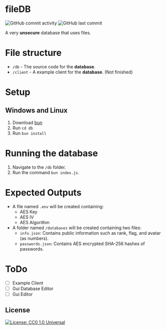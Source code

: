 # fileDB
![GitHub commit activity](https://img.shields.io/github/commit-activity/w/PlOszukiwaczDEV/fileDB)
![GitHub last commit](https://img.shields.io/github/last-commit/PlOszukiwaczDEV/fileDB)

A very **unsecure** database that uses files.

# File structure
- `/db` - The source code for the **database**.
- `/client` - A example client for the **database**. (Not finished)

# Setup
## Windows and Linux
1. Download [bun](https://bun.sh/)
2. Run `cd db`
3. Run `bun install`

# Running the database
1. Navigate to the `/db` folder.
2. Run the command `bun index.js`.

# Expected Outputs
- A file named `.env` will be created containing:
    - AES Key
    - AES IV
    - AES Algorithm
- A folder named `/databases` will be created containing two files:
    - `info.json`: Contains public information such as rank, flag, and avatar (as numbers).
    - `passwords.json`: Contains AES encrypted SHA-256 hashes of passwords.

# ToDo
- [ ] Example Client
- [ ] Gui Database Editor
- [ ] Gui Editor

## License

[![License: CC0 1.0 Universal](https://img.shields.io/github/license/PlOszukiwaczDEV/fileDB)](https://creativecommons.org/publicdomain/zero/1.0/legalcode.en)